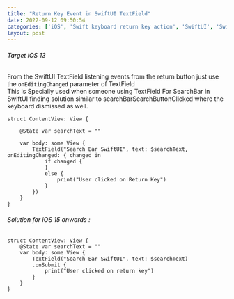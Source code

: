 ```yaml
---
title: "Return Key Event in SwiftUI TextField"
date: 2022-09-12 09:50:54
categories: ['iOS', 'Swift keyboard return key action', 'SwiftUI', 'SwiftUI TextField onChange', 'SwiftUI TextField onSubmit', 'SwiftUI TextField return key action']
layout: post
---
```


<!-- wp:heading {"level":6} -->
<h6><mark style="background-color:rgba(0, 0, 0, 0)" class="has-inline-color has-ast-global-color-1-color">Target iOS 13  </mark></h6>
<!-- /wp:heading -->

<!-- wp:paragraph -->
From the SwiftUI TextField listening events from the return button just use the <code><mark style="background-color:rgba(0, 0, 0, 0)" class="has-inline-color has-ast-global-color-1-color">onEditingChanged</mark></code> parameter of TextField<br>This is Specially used when someone using TextField For SearchBar in SwiftUI finding solution similar to searchBarSearchButtonClicked where the keyboard dismissed as well.


<!-- /wp:paragraph -->

<!-- wp:code -->
<pre class="wp-block-code"><code lang="swift" class="language-swift">struct ContentView: View {
    
    @State var searchText = ""
    
    var body: some View {
        TextField("Search Bar SwiftUI", text: $searchText, onEditingChanged: { changed in
            if changed {
            }
            else {
                print("User clicked on Return Key")
            }
        })
    }
}</code></pre>
<!-- /wp:code -->

<!-- wp:heading {"level":6} -->
<h6><mark style="background-color:rgba(0, 0, 0, 0)" class="has-inline-color has-ast-global-color-1-color">Solution for iOS 15 onwards :</mark></h6>
<!-- /wp:heading -->

<!-- wp:code -->
<pre class="wp-block-code"><code lang="swift" class="language-swift">struct ContentView: View {
    @State var searchText = ""
    var body: some View {
        TextField("Search Bar SwiftUI", text: $searchText)
        .onSubmit {
            print("User clicked on return key")
        }
    }
}</code></pre>
<!-- /wp:code -->